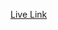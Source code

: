 
[Live Link ](https://www.hackerrank.com/contests/final-exam-a-introduction-to-algorithms-a-batch-06/challenges)
